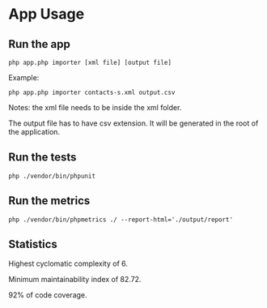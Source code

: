 # App Usage #

## Run the app ##
```php app.php importer [xml file] [output file]```

Example:

```php app.php importer contacts-s.xml output.csv```

Notes: the xml file needs to be inside the xml folder.

The output file has to have csv extension. It will be generated in the root of the application.

## Run the tests ##
```php ./vendor/bin/phpunit```

## Run the metrics ##
```php ./vendor/bin/phpmetrics ./ --report-html='./output/report'```

## Statistics ##
Highest cyclomatic complexity of 6.

Minimum maintainability index of 82.72.

92% of code coverage.

